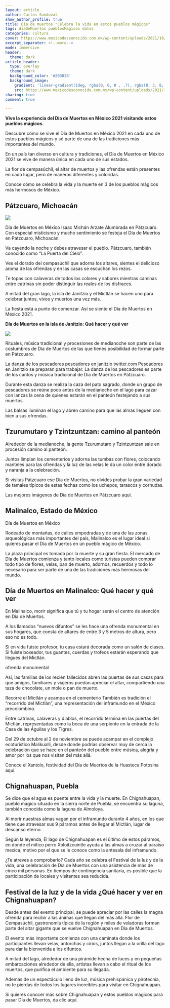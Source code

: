 ```yaml
---
layout: article
author: Carlos Sandoval 
show_author_profile: true
title: Día de muertos "Celebra la vida en estos pueblos mágicos"
tags: diaDeMuertos pueblosMagicos datos
categories: cultura
cover: https://www.mexicodesconocido.com.mx/wp-content/uploads/2021/10/pueblos.jpg
excerpt_separator: <!--more-->
mode: immersive
header:
  theme: dark
article_header:
  type: overlay
  theme: dark
  background_color: '#203028'
  background_image:
    gradient: 'linear-gradient(1deg, rgba(0, 0, 0 , .7), rgba(8, 3, 8, .9))'
    src: https://www.mexicodesconocido.com.mx/wp-content/uploads/2021/10/pueblos.jpg
sharing: true
comment: true

---
```



**Vive la experiencia del Día de Muertos en México 2021 visitando estos pueblos mágicos.**

Descubre cómo se vive el Día de Muertos en México 2021 en cada uno de estos pueblos mágicos y sé parte de una de las tradiciones más importantes del mundo.

En un país tan diverso en cultura y tradiciones, el Día de Muertos en México 2021 se vive de manera única en cada uno de sus estados.

La flor de cempasúchil, el altar de muertos y las ofrendas están presentes en cada lugar, pero de maneras diferentes y coloridas.

Conoce cómo se celebra la vida y la muerte en 3 de los pueblos mágicos más hermosos de México.

## Pátzcuaro, Michoacán

![](https://i.imgur.com/QvxFgMC.jpg)



Día de Muertos en México
Isaac Michán Arzate Alumbrada en Pátzcuaro.
Con especial misticismo y mucho sentimiento se festeja el Día de Muertos en Pátzcuaro, Michoacán.

Va cayendo la noche y debes atravesar el pueblo. Pátzcuaro, también conocido como “La Puerta del Cielo”. 

Ves el dorado del cempasúchil que adorna los altares, sientes el delicioso aroma de las ofrendas y en las casas se escuchan los rezos.

Te topas con calaveras de todos los colores y sabores mientras caminas entre catrinas sin poder distinguir las reales de los disfraces.

A mitad del gran lago, la isla de Janitzio y el Mictlán se hacen uno para celebrar juntos, vivos y muertos una vez más.

La fiesta está a punto de comenzar. Así se siente el Día de Muertos en México 2021.

**Día de Muertos en la isla de Janitzio: Qué hacer y qué ver**

![](https://i.imgur.com/UXEtHu9.jpg)

Rituales, música tradicional y procesiones de medianoche son parte de las costumbres de Día de Muertos de las que tienes posibilidad de formar parte en Pátzcuaro.

La danza de los pescadores
pescadores en janitzio
twitter.com Pescadores en Janitzio se preparan para trabajar.
La danza de los pescadores es parte de los cantos y música tradicional de Día de Muertos en Pátzcuaro.

Durante esta danza se realiza la caza del pato sagrado, donde un grupo de pescadores se reúne poco antes de la medianoche en el lago para cazar con lanzas la cena de quienes estarán en el panteón festejando a sus muertos.

Las balsas iluminan el lago y abren camino para que las almas lleguen con bien a sus ofrendas.

## Tzurumutaro y Tzintzuntzan: camino al panteón

Alrededor de la medianoche, la gente Tzurumutaro y Tzintzuntzan sale en procesión camino al panteón.

Juntos limpian los cementerios y adorna las tumbas con flores, colocando manteles para las ofrendas y la luz de las velas le da un color entre dorado y naranja a la celebración.

Si visitas Pátzcuaro ese Día de Muertos, no olvides probar la gran variedad de tamales típicos de estas fechas como los uchepos, tarascos y cornudas.

Las mejores imágenes de Día de Muertos en Pátzcuaro aquí.

## Malinalco, Estado de México
Día de Muertos en México

Rodeado de montañas, de calles empedradas y de una de las zonas arqueológicas más importantes del país, Malinalco es el lugar ideal si quieres pasar el Día de Muertos en un pueblo mágico de México.

La plaza principal es tomada por la muerte y su gran fiesta. El mercado de Día de Muertos comienza y tanto locales como turistas pueden comprar todo tipo de flores, velas, pan de muerto, adornos, recuerdos y todo lo necesario para ser parte de una de las tradiciones más hermosas del mundo.

## Día de Muertos en Malinalco: Qué hacer y qué ver
En Malinalco, morir significa que tú y tu hogar serán el centro de atención en Día de Muertos.

A los llamados “nuevos difuntos” se les hace una ofrenda monumental en sus hogares, que consta de altares de entre 3 y 5 metros de altura, pero eso no es todo.

Si en vida fuiste profesor, tu casa estará decorada como un salón de clases. Si fuiste boxeador, tus guantes, cuerdas y trofeos estarán esperando que llegues del Mictlán.

ofrenda monumental

Así, las familias de los recién fallecidos abren las puertas de sus casas para que amigos, familiares y viajeros puedan apreciar el altar, compartiendo una taza de chocolate, un mole o pan de muerto.

Recorre el Mictlán y acampa en el cementerio
También es tradición el “recorrido del Mictlán”, una representación del inframundo en el México precolombino. 

Entre catrinas, calaveras y diablos, el recorrido termina en las puertas del Mictlán, representadas como la boca de una serpiente en la entrada de la Casa de las Águilas y los Tigres.

Del 29 de octubre al 2 de noviembre se puede acampar en el complejo ecoturístico Malikualli, desde donde podrías observar muy de cerca la celebración que se hace en el panteón del pueblo entre música, alegría y amor por los que nos visitan del más allá.

Conoce el Xantolo, festividad del Día de Muertos de la Huasteca Potosina aquí.

## Chignahuapan, Puebla
Se dice que el agua es puente entre la vida y la muerte. En Chignahuapan, pueblo mágico situado en la sierra norte de Puebla, se encuentra su laguna, también conocida como la laguna de Almoloya. 

Al morir nuestras almas vagan por el inframundo durante 4 años, en los que tiene que atravesar sus 9 páramos antes de llegar al Mictlán, lugar de descanso eterno.

Según la leyenda, El lago de Chignahuapan es el último de estos páramos, en donde el mítico perro Xoloitzcuintle ayuda a las almas a cruzar al paraíso mexica, motivo por el que se le conoce como la antesala del inframundo.

¿Te atreves a comprobarlo? Cada año se celebra el Festival de la luz y de la vida, una celebración de Día de Muertos con una asistencia de más de cinco mil personas. En tiempos de contingencia sanitaria, es posible que la participación de locales y visitantes sea reducida.

## Festival de la luz y de la vida ¿Qué hacer y ver en Chignahuapan?

Desde antes del evento principal, se puede apreciar por las calles la magna ofrenda para recibir a las ánimas que llegan del más allá. Flor de Cempasúchil, gastronomía típica de la región y miles de veladoras forman parte del altar gigante que se vuelve Chignahuapan en Día de Muertos.

El evento más importante comienza con una caminata donde los participantes llevan velas, antorchas y cirios, juntos llegan a la orilla del lago para dar la bienvenida a los difuntos.

A mitad del lago, alrededor de una pirámide hecha de luces y en pequeñas embarcaciones alrededor de ella, artistas llevan a cabo el ritual de los muertos, que purifica el ambiente para su llegada.

Además de un espectáculo lleno de luz, música prehispánica y pirotecnia, no te pierdas de todos los lugares increíbles para visitar en Chignahuapan.

Si quieres conocer más sobre Chignahuapan y estos pueblos mágicos para pasar Día de Muertos, da clic aquí.
